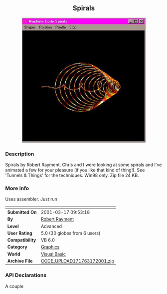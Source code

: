 ﻿<div align="center">

## Spirals

<img src="PIC20013175777614.jpg">
</div>

### Description

Spirals by Robert Rayment. Chris and I were looking at some spirals and I've animated a few for your pleasure (if you like that kind of thing!). See 'Tunnels & Things' for the techniques. Win98 only. Zip file 24 KB.
 
### More Info
 
Uses assembler. Just run


<span>             |<span>
---                |---
**Submitted On**   |2001-03-17 09:53:18
**By**             |[Robert Rayment](https://github.com/Planet-Source-Code/PSCIndex/blob/master/ByAuthor/robert-rayment.md)
**Level**          |Advanced
**User Rating**    |5.0 (30 globes from 6 users)
**Compatibility**  |VB 6\.0
**Category**       |[Graphics](https://github.com/Planet-Source-Code/PSCIndex/blob/master/ByCategory/graphics__1-46.md)
**World**          |[Visual Basic](https://github.com/Planet-Source-Code/PSCIndex/blob/master/ByWorld/visual-basic.md)
**Archive File**   |[CODE\_UPLOAD171763172001\.zip](https://github.com/Planet-Source-Code/robert-rayment-spirals__1-21707/archive/master.zip)

### API Declarations

A couple





